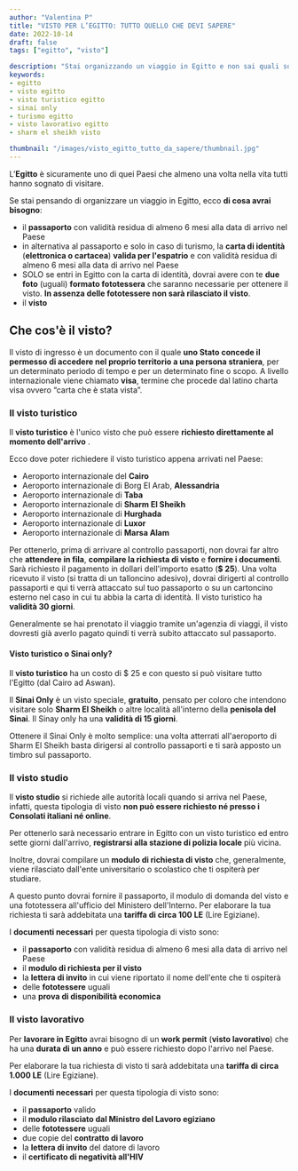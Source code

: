 ```yaml
---
author: "Valentina P"
title: "VISTO PER L’EGITTO: TUTTO QUELLO CHE DEVI SAPERE"
date: 2022-10-14
draft: false
tags: ["egitto", "visto"]

description: "Stai organizzando un viaggio in Egitto e non sai quali sono i documenti necessari per entrare nel Paese? Quale visto? Tipologie di visto a confronto. Qual è la differenza tra il visto turistico e il Sinai Only?"
keywords: 
- egitto
- visto egitto
- visto turistico egitto
- sinai only
- turismo egitto
- visto lavorativo egitto
- sharm el sheikh visto

thumbnail: "/images/visto_egitto_tutto_da_sapere/thumbnail.jpg"
---
```


L’**Egitto** è sicuramente uno di quei Paesi che almeno una volta nella vita tutti hanno sognato di visitare.

Se stai pensando di organizzare un viaggio in Egitto, ecco **di cosa avrai bisogno**:

* il **passaporto** con validità residua di almeno 6 mesi alla data di arrivo nel Paese 
* in alternativa al passaporto e solo in caso di turismo, la **carta di identità** (**elettronica o cartacea**) **valida per l'espatrio** e con validità residua di almeno 6 mesi alla data di arrivo nel Paese
* SOLO se entri in Egitto con la carta di identità, dovrai avere con te **due foto** (uguali) **formato fototessera** che saranno necessarie per ottenere il visto. **In assenza delle fototessere non sarà rilasciato il visto**.
* il  **visto**

## Che cos'è il visto?

Il visto di ingresso è un documento con il quale **uno Stato concede il permesso di accedere nel proprio territorio a una persona straniera**, per un determinato periodo di tempo e per un determinato fine o scopo.
A livello internazionale viene chiamato **visa**, termine che procede dal latino charta visa ovvero “carta che è stata vista”.

### Il visto turistico

Il **visto turistico** è l'unico visto che può essere **richiesto direttamente al momento dell'arrivo** . 

Ecco dove poter richiedere il visto turistico appena arrivati nel Paese:

* Aeroporto internazionale del **Cairo**
* Aeroporto internazionale di Borg El Arab, **Alessandria**
*  Aeroporto internazionale di **Taba**
* Aeroporto internazionale di **Sharm El Sheikh**
* Aeroporto internazionale di **Hurghada**
* Aeroporto internazionale di **Luxor**
* Aeroporto internazionale di **Marsa Alam**

Per ottenerlo, prima di arrivare al controllo passaporti, non dovrai far altro che **attendere in fila**, **compilare la richiesta di visto** e **fornire i documenti**.
Sarà richiesto il pagamento in dollari dell'importo esatto (**$ 25**).
Una volta ricevuto il visto (si tratta di un talloncino adesivo), dovrai dirigerti al controllo passaporti e qui  ti verrà attaccato sul tuo passaporto o su un cartoncino esterno nel caso in cui tu abbia la carta di identità. 
Il visto turistico ha **validità 30 giorni**.

Generalmente se hai prenotato il viaggio tramite un'agenzia di viaggi, il visto dovresti già averlo pagato quindi ti verrà subito attaccato sul passaporto. 

#### Visto turistico o Sinai only?

Il **visto turistico** ha un costo di $ 25 e con questo si può visitare tutto l'Egitto (dal Cairo ad Aswan).

Il **Sinai Only** è un visto speciale, **gratuito**, pensato per coloro che intendono visitare solo **Sharm El Sheikh** o altre località all'interno della **penisola del Sinai**.
Il Sinay only ha una **validità di 15 giorni**.

Ottenere il Sinai Only è molto semplice: una volta atterrati all'aeroporto di Sharm El Sheikh basta dirigersi al controllo passaporti e ti sarà apposto un timbro sul passaporto. 

### Il visto studio

Il **visto studio** si richiede alle autorità locali quando si arriva nel Paese, infatti, questa tipologia di visto **non può essere richiesto né presso i Consolati italiani né online**.

Per ottenerlo sarà necessario entrare in Egitto con un visto turistico ed entro sette giorni dall'arrivo, **registrarsi alla stazione di polizia locale** più vicina.

Inoltre, dovrai compilare un **modulo di richiesta di visto** che, generalmente, viene rilasciato dall'ente universitario o scolastico che ti ospiterà per studiare.

A questo punto dovrai fornire il passaporto, il modulo di domanda del visto e una fototessera all'ufficio del Ministero dell'Interno. 
Per elaborare la tua richiesta ti sarà addebitata una **tariffa di circa 100 LE** (Lire Egiziane).

I **documenti necessari** per questa tipologia di visto sono:

* il **passaporto** con validità residua di almeno 6 mesi alla data di arrivo nel Paese
* il **modulo di richiesta per il visto**
* la **lettera di invito** in cui viene riportato il nome dell'ente che ti ospiterà
* delle **fototessere** uguali
* una **prova di disponibilità economica**

### Il visto lavorativo

Per **lavorare in Egitto** avrai bisogno di un **work permit** (**visto lavorativo**) che ha una **durata di un anno** e può essere richiesto dopo l'arrivo nel Paese.

Per elaborare la tua richiesta di visto ti sarà addebitata una **tariffa di circa 1.000 LE** (Lire Egiziane).

I **documenti necessari** per questa tipologia di visto sono:

* il **passaporto** valido
* il **modulo rilasciato dal Ministro del Lavoro egiziano**
* delle **fototessere** uguali
* due copie del **contratto di lavoro**
* la **lettera di invito** del datore di lavoro
* il **certificato di negatività all'HIV**

